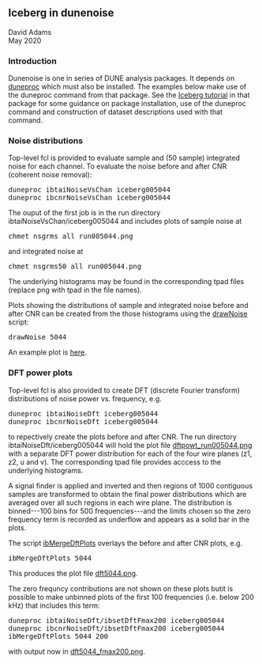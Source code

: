 ## Iceberg in dunenoise

David Adams<br>
May 2020

### Introduction

Dunenoise is one in series of DUNE analysis packages.
It depends on [duneproc](https://github.com/dladams/duneproc) which must also be installed.
The examples below make use of the duneproc command from that package.
See the [Iceberg tutorial](https://github.com/dladams/duneproc/tutorial_iceberg.md) in that package for some guidance on package installation, use of the duneproc command
and construction of dataset descriptions used with that command.

### Noise distributions

Top-level fcl is provided to evaluate sample and (50 sample) integrated noise for each channel.
To evaluate the noise before and after CNR (coherent noise removal):
<pre>
duneproc ibtaiNoiseVsChan iceberg005044
duneproc ibcnrNoiseVsChan iceberg005044
</pre>
The ouput of the first job is in the run directory ibtaiNoiseVsChan/iceberg005044 and includes plots of sample noise at
<pre>
chmet_nsgrms_all_run005044.png
</pre>
and integrated noise at
<pre>
chmet_nsgrms50_all_run005044.png
</pre>
The underlying histograms may be found in the corresponding tpad files (replace png with tpad in the file names).

Plots showing the distributions of sample and integrated noise before and after CNR can be created from the those histograms
using the [drawNoise](../Script/drawNoise) script:
<pre>
drawNoise 5044
</pre>
An example plot is [here](noise_tai-tai-50-cnr-cnr-50_zcGood-uvGood_run005044.png).

### DFT power plots

Top-level fcl is also provided to create DFT (discrete Fourier transform) distributions of noise power vs. frequency, e.g.
<pre>
duneproc ibtaiNoiseDft iceberg005044
duneproc ibcnrNoiseDft iceberg005044
</pre>
to repectively create the plots before and after CNR.
The run directory ibtaiNoiseDft/iceberg005044 will hold the plot file [dftpowt_run005044.png](dftpowt_run005044.png) with a separate DFT power distribution
for each of the four wire planes (z1, z2, u and v).
The corresponding tpad file provides acccess to the underlying histograms.

A signal finder is applied and inverted and then regions of 1000 contiguous samples are transformed to obtain the
final power distributions which are averaged over all such regions in each wire plane.
The distribution is binned---100 bins for 500 frequencies---and the limits chosen so the zero frequency term is recorded as underflow
and appears as a solid bar in the plots.

The script [ibMergeDftPlots](../Script/ibMergeDftPlots) overlays the before and after CNR plots, e.g.
<pre>
ibMergeDftPlots 5044
</pre>
This produces the plot file [dft5044.png](dft5044.png).

The zero frequncy contributions are not shown on these plots butit is possible to make unbinned plots of the first 100 frequencies (i.e. below 200 kHz) that includes this term:
<pre>
duneproc ibtaiNoiseDft/ibsetDftFmax200 iceberg005044
duneproc ibcnrNoiseDft/ibsetDftFmax200 iceberg005044
ibMergeDftPlots 5044 200
</pre>
with output now in [dft5044_fmax200.png](dft5044_fmax200.png).
